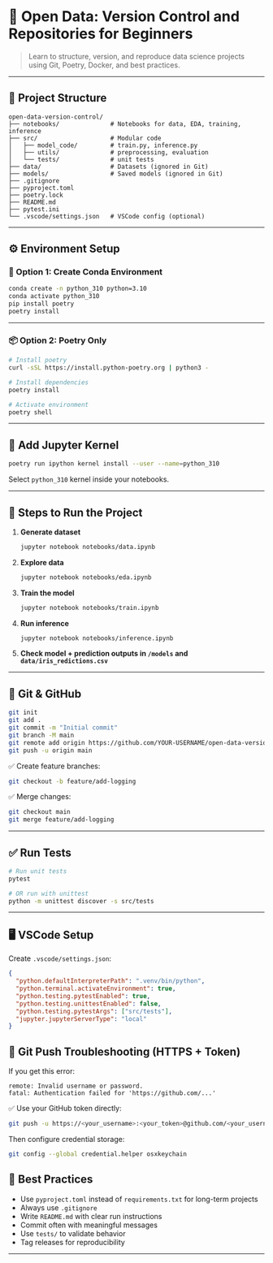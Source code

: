 # 🧪 Open Data: Version Control and Repositories for Beginners

> Learn to structure, version, and reproduce data science projects using Git, Poetry, Docker, and best practices.

---

## 📁 Project Structure

```
open-data-version-control/
├── notebooks/              # Notebooks for data, EDA, training, inference
├── src/                    # Modular code
│   ├── model_code/         # train.py, inference.py
│   ├── utils/              # preprocessing, evaluation
│   └── tests/              # unit tests
├── data/                   # Datasets (ignored in Git)
├── models/                 # Saved models (ignored in Git)
├── .gitignore
├── pyproject.toml
├── poetry.lock
├── README.md
├── pytest.ini
└── .vscode/settings.json   # VSCode config (optional)
```

---

## ⚙️ Environment Setup

### 🧩 Option 1: Create Conda Environment

```bash
conda create -n python_310 python=3.10
conda activate python_310
pip install poetry
poetry install
```

---

### 📦 Option 2: Poetry Only

```bash
# Install poetry
curl -sSL https://install.python-poetry.org | python3 -

# Install dependencies
poetry install

# Activate environment
poetry shell
```

---

## 🧪 Add Jupyter Kernel

```bash
poetry run ipython kernel install --user --name=python_310
```

Select `python_310` kernel inside your notebooks.

---

## 🚀 Steps to Run the Project

1. **Generate dataset**
   ```bash
   jupyter notebook notebooks/data.ipynb
   ```

2. **Explore data**
   ```bash
   jupyter notebook notebooks/eda.ipynb
   ```

3. **Train the model**
   ```bash
   jupyter notebook notebooks/train.ipynb
   ```

4. **Run inference**
   ```bash
   jupyter notebook notebooks/inference.ipynb
   ```

5. **Check model + prediction outputs in `/models` and `data/iris_redictions.csv`**

---

## 🔁 Git & GitHub

```bash
git init
git add .
git commit -m "Initial commit"
git branch -M main
git remote add origin https://github.com/YOUR-USERNAME/open-data-version-control.git
git push -u origin main
```

✅ Create feature branches:
```bash
git checkout -b feature/add-logging
```

✅ Merge changes:
```bash
git checkout main
git merge feature/add-logging
```

---

## ✅ Run Tests

```bash
# Run unit tests
pytest

# OR run with unittest
python -m unittest discover -s src/tests
```

---

## 🖥️ VSCode Setup 

Create `.vscode/settings.json`:

```json
{
  "python.defaultInterpreterPath": ".venv/bin/python",
  "python.terminal.activateEnvironment": true,
  "python.testing.pytestEnabled": true,
  "python.testing.unittestEnabled": false,
  "python.testing.pytestArgs": ["src/tests"],
  "jupyter.jupyterServerType": "local"
}
```

## 🔧 Git Push Troubleshooting (HTTPS + Token)

If you get this error:

```
remote: Invalid username or password.
fatal: Authentication failed for 'https://github.com/...'
```

✅ Use your GitHub token directly:

```bash
git push -u https://<your_username>:<your_token>@github.com/<your_username>/<repo>.git <branch_name>
```

Then configure credential storage:

```bash
git config --global credential.helper osxkeychain
```

## 🧼 Best Practices

- Use `pyproject.toml` instead of `requirements.txt` for long-term projects
- Always use `.gitignore`
- Write `README.md` with clear run instructions
- Commit often with meaningful messages
- Use `tests/` to validate behavior
- Tag releases for reproducibility

---
